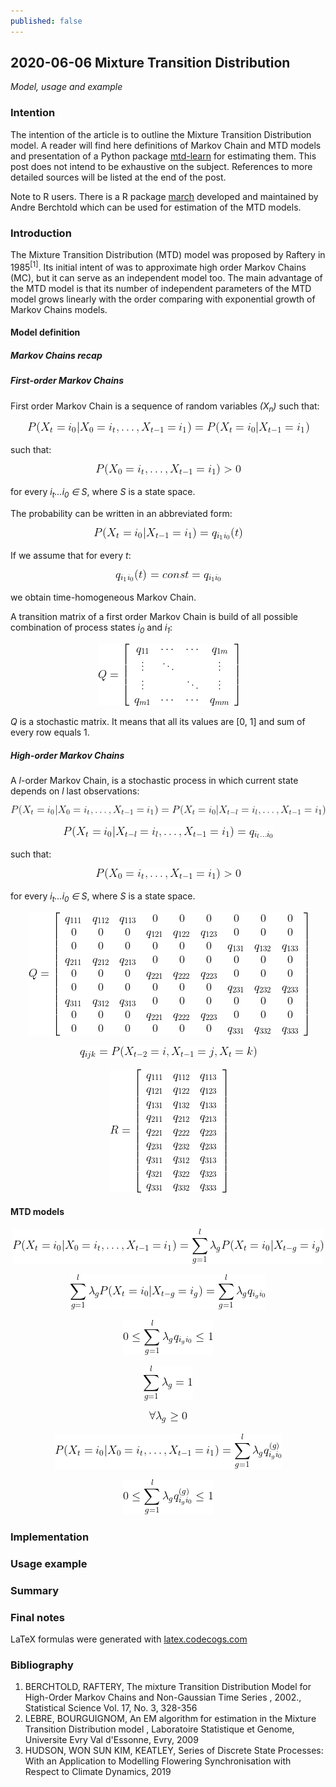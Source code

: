 ```yaml
---
published: false
---
```

## 2020-06-06 Mixture Transition Distribution
_Model, usage and example_

### Intention

The intention of the article is to outline the Mixture Transition Distribution model.
A reader will find here definitions of Markov Chain and MTD models and presentation of a Python package 
[mtd-learn](https://github.com/PiotrekGa/mtd-learn) for estimating them. This post does not intend to be 
exhaustive on the subject. References to more detailed sources will be listed at the end of the post.


Note to R users. There is a R package [march](https://cran.r-project.org/web/packages/march/) developed and
maintained by Andre Berchtold which can be used for estimation of the MTD models.

### Introduction

The Mixture Transition Distribution (MTD) model was proposed by Raftery in 1985<sup>[1]</sup>. Its initial intent of 
was to approximate high order Markov Chains (MC), but it can serve as an independent model too. The main advantage of 
the MTD model is that its number of independent parameters of the MTD model grows linearly with the order comparing with 
exponential growth of Markov Chains models.


#### Model definition

##### Markov Chains recap

##### First-order Markov Chains

First order Markov Chain is a sequence of random variables _(X<sub>n</sub>)_ such that:

<p align="center">
  <img src="https://github.com/PiotrekGa/PiotrekGa.github.io/blob/master/images/CodeCogsEqn.png">
</p>

such that:

<p align="center">
  <img src="https://github.com/PiotrekGa/PiotrekGa.github.io/blob/master/images/CodeCogsEqn1.png">
</p>

for every _i<sub>t</sub>...i<sub>0</sub> ∈ S_, where _S_ is a state space.

The probability can be written in an abbreviated form:

<p align="center">
  <img src="https://github.com/PiotrekGa/PiotrekGa.github.io/blob/master/images/CodeCogsEqn3.png">
</p>

If we assume that for every _t_:

<p align="center">
  <img src="https://github.com/PiotrekGa/PiotrekGa.github.io/blob/master/images/CodeCogsEqn4.png">
</p>

we obtain time-homogeneous Markov Chain.

A transition matrix of a first order Markov Chain is build of all possible combination of process states _i<sub>0</sub>_
and _i<sub>1</sub>_: 

<p align="center">
  <img src="https://github.com/PiotrekGa/PiotrekGa.github.io/blob/master/images/CodeCogsEqn5.png">
</p>

_Q_ is a stochastic matrix. It means that all its values are [0, 1] and sum of every row equals 1.

##### High-order Markov Chains

A _l_-order Markov Chain, is a stochastic process in which current state depends on _l_ last observations:

<p align="center">
  <img src="https://github.com/PiotrekGa/PiotrekGa.github.io/blob/master/images/CodeCogsEqn6.png">
</p>



<p align="center">
  <img src="https://github.com/PiotrekGa/PiotrekGa.github.io/blob/master/images/CodeCogsEqn7.png">
</p>

such that:

<p align="center">
  <img src="https://github.com/PiotrekGa/PiotrekGa.github.io/blob/master/images/CodeCogsEqn8.png">
</p>

for every _i<sub>t</sub>...i<sub>0</sub> ∈ S_, where _S_ is a state space.

<p align="center">
  <img src="https://github.com/PiotrekGa/PiotrekGa.github.io/blob/master/images/CodeCogsEqn9.png">
</p>



<p align="center">
  <img src="https://github.com/PiotrekGa/PiotrekGa.github.io/blob/master/images/CodeCogsEqn10.png">
</p>



<p align="center">
  <img src="https://github.com/PiotrekGa/PiotrekGa.github.io/blob/master/images/CodeCogsEqn11.png">
</p>

#### MTD models

<p align="center">
  <img src="https://github.com/PiotrekGa/PiotrekGa.github.io/blob/master/images/CodeCogsEqn12.png">
</p>


<p align="center">
  <img src="https://github.com/PiotrekGa/PiotrekGa.github.io/blob/master/images/CodeCogsEqn13.png">
</p>


<p align="center">
  <img src="https://github.com/PiotrekGa/PiotrekGa.github.io/blob/master/images/CodeCogsEqn14.png">
</p>


<p align="center">
  <img src="https://github.com/PiotrekGa/PiotrekGa.github.io/blob/master/images/CodeCogsEqn15.png">
</p>


<p align="center">
  <img src="https://github.com/PiotrekGa/PiotrekGa.github.io/blob/master/images/CodeCogsEqn16.png">
</p>


<p align="center">
  <img src="https://github.com/PiotrekGa/PiotrekGa.github.io/blob/master/images/CodeCogsEqn17.png">
</p>


<p align="center">
  <img src="https://github.com/PiotrekGa/PiotrekGa.github.io/blob/master/images/CodeCogsEqn18.png">
</p>

### Implementation

### Usage example

### Summary

### Final notes
LaTeX formulas were generated with [latex.codecogs.com](https://www.codecogs.com/latex/eqneditor.php)

### Bibliography
1. BERCHTOLD, RAFTERY, The mixture Transition Distribution Model for High-Order Markov Chains
and Non-Gaussian Time Series , 2002., Statistical Science Vol. 17, No. 3, 328-356
2. LEBRE, BOURGUIGNOM, An EM algorithm for estimation in the Mixture Transition Distribution
model , Laboratoire Statistique et Genome, Universite Evry Val d'Essonne, Evry, 2009
3. HUDSON, WON SUN KIM, KEATLEY, Series of Discrete State Processes: With an Application to Modelling Flowering 
Synchronisation with Respect to Climate Dynamics, 2019
